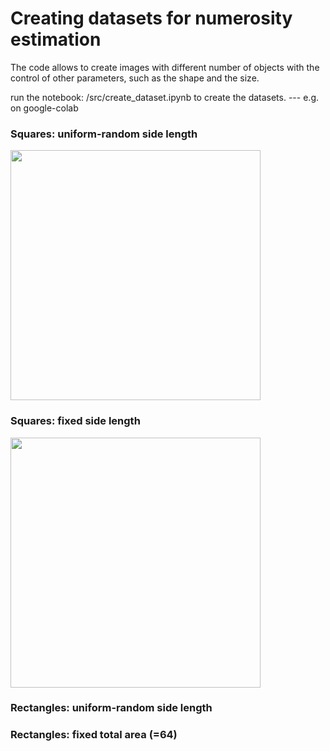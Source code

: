 # Creating datasets for numerosity estimation

The code allows to create images with different number of objects with the control of other parameters, such as the shape and the size.

run the notebook: /src/create_dataset.ipynb to create the datasets.   --- e.g. on google-colab

### Squares: uniform-random side length
<img src="/data/solving_algo_demo.png" height=400 />


### Squares: fixed side length
<img src="/data/solving_algo_demo.png" height=400 />

### Rectangles: uniform-random side length

### Rectangles: fixed total area (=64)
